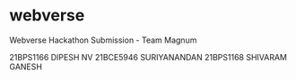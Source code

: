 # webverse
Webverse Hackathon Submission - Team Magnum

21BPS1166 DIPESH NV 
21BCE5946 SURIYANANDAN
21BPS1168 SHIVARAM GANESH
